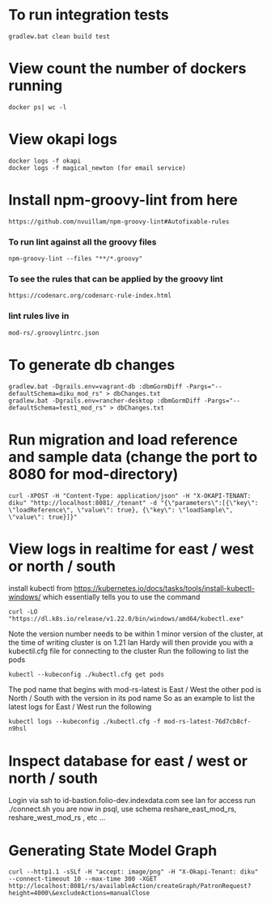 # To run integration tests
	gradlew.bat clean build test

# View count the number of dockers running
	docker ps| wc -l

# View okapi logs
	docker logs -f okapi
	docker logs -f magical_newton (for email service)

# Install npm-groovy-lint from here
	https://github.com/nvuillam/npm-groovy-lint#Autofixable-rules

### To run lint against all the groovy files
	npm-groovy-lint --files "**/*.groovy"

### To see the rules that can be applied by the groovy lint
	https://codenarc.org/codenarc-rule-index.html

### lint rules live in
	mod-rs/.groovylintrc.json

# To generate db changes
	gradlew.bat -Dgrails.env=vagrant-db :dbmGormDiff -Pargs="--defaultSchema=diku_mod_rs" > dbChanges.txt
	gradlew.bat -Dgrails.env=rancher-desktop :dbmGormDiff -Pargs="--defaultSchema=test1_mod_rs" > dbChanges.txt

# Run migration and load reference and sample data (change the port to 8080 for mod-directory)
	curl -XPOST -H "Content-Type: application/json" -H "X-OKAPI-TENANT: diku" "http://localhost:8081/_/tenant" -d "{\"parameters\":[{\"key\": \"loadReference\", \"value\": true}, {\"key\": \"loadSample\", \"value\": true}]}"

# View logs in realtime for east / west or north / south
install kubectl from https://kubernetes.io/docs/tasks/tools/install-kubectl-windows/ which essentially tells you to use the command

	curl -LO "https://dl.k8s.io/release/v1.22.0/bin/windows/amd64/kubectl.exe"
	
Note the version number needs to be within 1 minor version of the cluster, at the time of writing cluster is on 1.21
Ian Hardy will then provide you with a kubectil.cfg file for connecting to the cluster
Run the following to list the pods

	kubectl --kubeconfig ./kubectl.cfg get pods

The pod name that begins with mod-rs-latest is East / West the other pod is North / South with the version in its pod name
So as an example to list the latest logs for East / West run the following

	kubectl logs --kubeconfig ./kubectl.cfg -f mod-rs-latest-76d7cb8cf-n9hsl

# Inspect database for east / west or north / south
Login via ssh to id-bastion.folio-dev.indexdata.com see Ian for access
run ./connect.sh
you are now in psql, use schema reshare_east_mod_rs, reshare_west_mod_rs , etc ...

# Generating State Model Graph
	curl --http1.1 -sSLf -H "accept: image/png" -H "X-Okapi-Tenant: diku" --connect-timeout 10 --max-time 300 -XGET http://localhost:8081/rs/availableAction/createGraph/PatronRequest?height=4000\&excludeActions=manualClose
